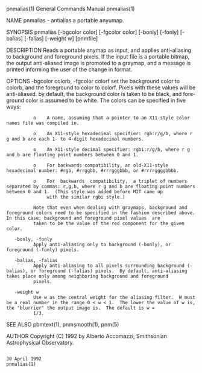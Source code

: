 pnmalias(1)                                                                              General Commands Manual                                                                              pnmalias(1)

NAME
       pnmalias - antialias a portable anyumap.

SYNOPSIS
       pnmalias [-bgcolor color] [-fgcolor color] [-bonly] [-fonly] [-balias] [-falias] [-weight w] [pnmfile]

DESCRIPTION
       Reads  a portable anymap as input, and applies anti-aliasing to background and foreground pixels.  If the input file is a portable bitmap, the output anti-aliased image is promoted to a graymap,
       and a message is printed informing the user of the change in format.

OPTIONS
       -bgcolor colorb, -fgcolor colorf
              set the background color to colorb, and the foreground to color to colorf.  Pixels with these values will be anti-aliased. by default, the background color is taken to be black, and fore‐
              ground color is assumed to be white.  The colors can be specified in five ways:

              o    A name, assuming that a pointer to an X11-style color names file was compiled in.

              o    An X11-style hexadecimal specifier: rgb:r/g/b, where r g and b are each 1- to 4-digit hexadecimal numbers.

              o    An X11-style decimal specifier: rgbi:r/g/b, where r g and b are floating point numbers between 0 and 1.

              o    For backwards compatibility, an old-X11-style hexadecimal number: #rgb, #rrggbb, #rrrgggbbb, or #rrrrggggbbbb.

              o    For  backwards  compatibility,  a triplet of numbers separated by commas: r,g,b, where r g and b are floating point numbers between 0 and 1.  (This style was added before MIT came up
                   with the similar rgbi style.)

              Note that even when dealing with graymaps, background and foreground colors need to be specified in the fashion described above.  In this case, background and foreground pixel values  are
              taken to be the value of the red component for the given color.

       -bonly, -fonly
              Apply anti-aliasing only to background (-bonly), or foreground (-fonly) pixels.

       -balias, -falias
              Apply anti-aliasing to all pixels surrounding background (-balias), or foreground (-falias) pixels.  By default, anti-aliasing takes place only among neighboring background and foreground
              pixels.

       -weight w
              Use w as the central weight for the aliasing filter.  W must be a real number in the range 0 < w < 1.  The lower the value of w is, the "blurrier" the output image is.  The default is w =
              1/3.

SEE ALSO
       pbmtext(1), pnmsmooth(1), pnm(5)

AUTHOR
       Copyright (C) 1992 by Alberto Accomazzi, Smithsonian Astrophysical Observatory.

                                                                                              30 April 1992                                                                                   pnmalias(1)
